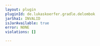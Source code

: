 ```yaml
---
layout: plugin
pluginId: de.lukaskoerfer.gradle.delombok
jarSha1: INVALID
isJarAvailable: true
error: NONE
violations: []

---
```

